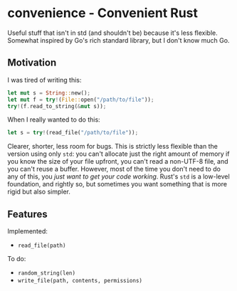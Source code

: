 # convenience - Convenient Rust

Useful stuff that isn't in std (and shouldn't be) because it's less flexible.
Somewhat inspired by Go's rich standard library, but I don't know much Go.

## Motivation

I was tired of writing this:

```rust
let mut s = String::new();
let mut f = try!(File::open("/path/to/file"));
try!(f.read_to_string(&mut s));
```

When I really wanted to do this:

```rust
let s = try!(read_file("/path/to/file"));
```

Clearer, shorter, less room for bugs. This is strictly less flexible than the
version using only `std`: you can't allocate just the right amount of memory if
you know the size of your file upfront, you can't read a non-UTF-8 file, and you
can't reuse a buffer. However, most of the time you don't need to do any of
this, you _just want to get your code working_. Rust's `std` is a low-level
foundation, and rightly so, but sometimes you want something that is more rigid
but also simpler.

## Features

Implemented:

- `read_file(path)`

To do:

- `random_string(len)`
- `write_file(path, contents, permissions)`
